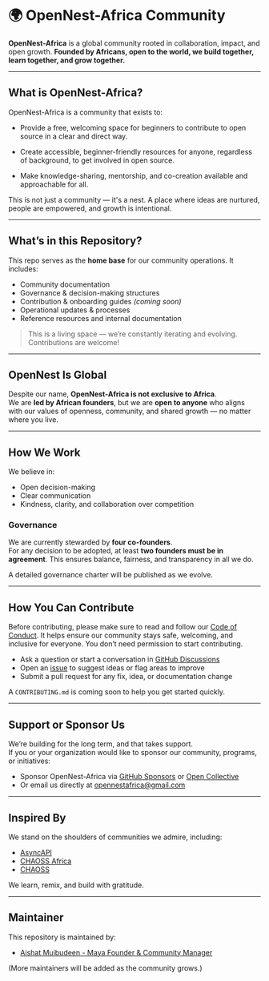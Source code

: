 # 🌍 OpenNest-Africa Community

**OpenNest-Africa** is a global community rooted in collaboration, impact, and open growth. **Founded by Africans, open to the world, we build together, learn together, and grow together.**

---

## What is OpenNest-Africa?

OpenNest-Africa is a community that exists to:

- Provide a free, welcoming space for beginners to contribute to open source in a clear and direct way.

- Create accessible, beginner-friendly resources for anyone, regardless of background, to get involved in open source.

- Make knowledge-sharing, mentorship, and co-creation available and approachable for all.
  
This is not just a community — it's a nest. A place where ideas are nurtured, people are empowered, and growth is intentional.

---

## What’s in this Repository?

This repo serves as the **home base** for our community operations. It includes:

- Community documentation  
- Governance & decision-making structures  
- Contribution & onboarding guides *(coming soon)*  
- Operational updates & processes  
- Reference resources and internal documentation

> This is a living space — we’re constantly iterating and evolving. Contributions are welcome!

---

## OpenNest Is Global

Despite our name, **OpenNest-Africa is not exclusive to Africa**.  
We are **led by African founders**, but we are **open to anyone** who aligns with our values of openness, community, and shared growth — no matter where you live.

---

## How We Work

We believe in:
- Open decision-making  
- Clear communication  
- Kindness, clarity, and collaboration over competition  

### Governance

We are currently stewarded by **four co-founders**.  
For any decision to be adopted, at least **two founders must be in agreement**. This ensures balance, fairness, and transparency in all we do.

A detailed governance charter will be published as we evolve.

---

## How You Can Contribute

Before contributing, please make sure to read and follow our [Code of Conduct](https://github.com/open-nest-africa/website/blob/dev/CODE_OF_CONDUCT.md). It helps ensure our community stays safe, welcoming, and inclusive for everyone.
You don’t need permission to start contributing.

- Ask a question or start a conversation in [GitHub Discussions](https://github.com/open-nest-africa/community/discussions)
- Open an [issue](https://github.com/open-nest-africa/community/issues/new) to suggest ideas or flag areas to improve
- Submit a pull request for any fix, idea, or documentation change

A `CONTRIBUTING.md` is coming soon to help you get started quickly.

---

## Support or Sponsor Us

We’re building for the long term, and that takes support.  
If you or your organization would like to sponsor our community, programs, or initiatives:

- Sponsor OpenNest-Africa via [GitHub Sponsors](https://github.com/sponsors/open-nest-africa) or [Open Collective](https://opencollective.com/open-nest-africa)
- Or email us directly at opennestafrica@gmail.com

---

## Inspired By

We stand on the shoulders of communities we admire, including:

- [AsyncAPI](https://github.com/asyncapi/community)
- [CHAOSS Africa](https://github.com/chaoss/chaoss-africa)
- [CHAOSS](https://github.com/chaoss/community)
  
We learn, remix, and build with gratitude.

---

## Maintainer

This repository is maintained by:

- [Aishat Muibudeen - Maya Founder & Community Manager](https://github.com/Mayaleeeee)

(More maintainers will be added as the community grows.)
